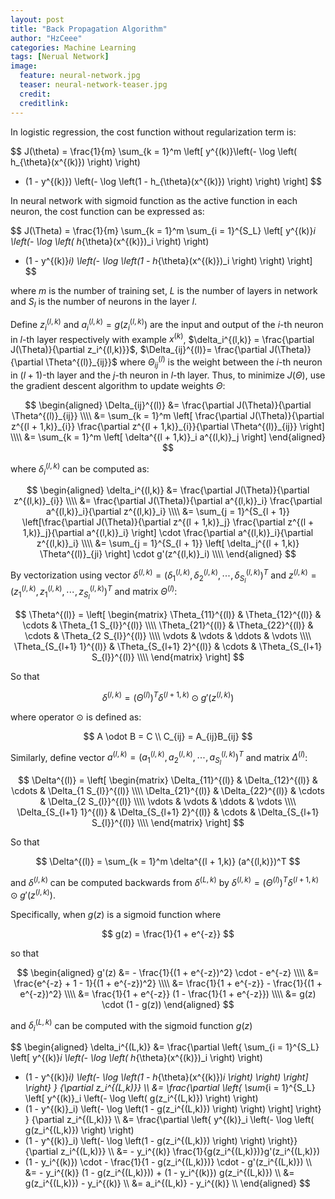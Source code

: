 ```yaml
---
layout: post
title: "Back Propagation Algorithm"
author: "HzCeee"
categories: Machine Learning
tags: [Nerual Network]
image:
  feature: neural-network.jpg
  teaser: neural-network-teaser.jpg
  credit:
  creditlink:
---
```


In logistic regression, the cost function without regularization term is:

$$
J(\theta) = \frac{1}{m} \sum_{k = 1}^m 
\left[ 
y^{(k)}\left(- \log \left( h_{\theta}(x^{(k)}) \right) \right)
+ (1 - y^{(k)}) \left(- \log \left(1 - h_{\theta}(x^{(k)}) \right) \right)
\right]
$$

In neural network with sigmoid function as the active function in each neuron, the cost function can be expressed as:

$$
J(\Theta) = \frac{1}{m} \sum_{k = 1}^m \sum_{i = 1}^{S_L}
\left[ 
y^{(k)}_i \left(- \log \left( h_{\theta}(x^{(k)})_i \right) \right)
+ (1 - y^{(k)}_i) \left(- \log \left(1 - h_{\theta}(x^{(k)})_i \right) \right)
\right]
$$

where $m$ is the number of training set, $L$ is the number of layers in network and $S_l$ is the number of neurons in the layer $l$.

Define $z^{(l,k)}_i$ and $a^{(l,k)}_i = g(z^{(l,k)}_i)$ are the input and output of the $i$-th neuron in $l$-th layer respectively with example $x^{(k)}$, $\delta_i^{(l,k)} = \frac{\partial J(\Theta)}{\partial z_i^{(l,k)}}$,  $\Delta_{ij}^{(l)}= \frac{\partial J(\Theta)}{\partial \Theta^{(l)}_{ij}}$ where $\Theta_{ij}^{(l)}$ is the weight between the $i$-th neuron in $(l+1)$-th layer and the $j$-th neuron in $l$-th layer. Thus, to minimize $J(\Theta)$, use the gradient descent algorithm to update weights $\Theta$:

$$
\begin{aligned}
\Delta_{ij}^{(l)}
&= \frac{\partial J(\Theta)}{\partial \Theta^{(l)}_{ij}} \\\\
&= \sum_{k = 1}^m \left[ \frac{\partial J(\Theta)}{\partial z^{(l + 1,k)}_{i}} \frac{\partial z^{(l + 1,k)}_{i}}{\partial \Theta^{(l)}_{ij}} \right] \\\\
&= \sum_{k = 1}^m \left[ \delta^{(l + 1,k)}_i a^{(l,k)}_j \right]
\end{aligned}
$$

where $\delta_i^{(l,k)}$ can be computed as:

$$
\begin{aligned}
\delta_i^{(l,k)}
&= \frac{\partial J(\Theta)}{\partial z^{(l,k)}_{i}} \\\\
&= \frac{\partial J(\Theta)}{\partial a^{(l,k)}_i} \frac{\partial a^{(l,k)}_i}{\partial z^{(l,k)}_i} \\\\
&= \sum_{j = 1}^{S_{l + 1}} \left[\frac{\partial J(\Theta)}{\partial z^{(l + 1,k)}_j} \frac{\partial z^{(l + 1,k)}_j}{\partial a^{(l,k)}_i} \right] \cdot
\frac{\partial a^{(l,k)}_i}{\partial z^{(l,k)}_i} \\\\
&= \sum_{j = 1}^{S_{l + 1}} \left[ \delta_j^{(l + 1,k)} \Theta^{(l)}_{ji} \right] \cdot g'(z^{(l,k)}_i) \\\\
\end{aligned}
$$

By vectorization using vector $\delta^{(l,k)} = (\delta_1^{(l,k)}, \delta_2^{(l,k)}, \cdots, \delta_{S_l}^{(l,k)})^T$ and $z^{(l,k)} = (z_1^{(l,k)}, z_1^{(l,k)}, \cdots, z_{S_l}^{(l,k)})^T$ and matrix $\Theta^{(l)}$:

$$
\Theta^{(l)} = 
\left[
\begin{matrix}
 \Theta_{11}^{(l)} & \Theta_{12}^{(l)} & \cdots & \Theta_{1 S_{l}}^{(l)} \\\\
 \Theta_{21}^{(l)} & \Theta_{22}^{(l)} & \cdots & \Theta_{2 S_{l}}^{(l)} \\\\
 \vdots & \vdots & \ddots & \vdots \\\\
 \Theta_{S_{l+1} 1}^{(l)} & \Theta_{S_{l+1} 2}^{(l)} & \cdots & \Theta_{S_{l+1} S_{l}}^{(l)} \\\\
\end{matrix}
\right]
$$

So that

$$
\delta^{(l,k)} = (\Theta^{(l)})^T \delta^{(l + 1,k)} \odot g'(z^{(l,k)})
$$

where operator $\odot$ is defined as:

$$
A \odot B = C \\
C_{ij} = A_{ij}B_{ij}
$$

Similarly, define vector $a^{(l,k)} = (a_1^{(l,k)}, a_2^{(l,k)}, \cdots, a_{S_l}^{(l,k)})^T$ and matrix $\Delta^{(l)}$:

$$
\Delta^{(l)} = 
\left[
\begin{matrix}
 \Delta_{11}^{(l)} & \Delta_{12}^{(l)} & \cdots & \Delta_{1 S_{l}}^{(l)} \\\\
 \Delta_{21}^{(l)} & \Delta_{22}^{(l)} & \cdots & \Delta_{2 S_{l}}^{(l)} \\\\
 \vdots & \vdots & \ddots & \vdots \\\\
 \Delta_{S_{l+1} 1}^{(l)} & \Delta_{S_{l+1} 2}^{(l)} & \cdots & \Delta_{S_{l+1} S_{l}}^{(l)} \\\\
\end{matrix}
\right]
$$

So that

$$
\Delta^{(l)} = \sum_{k = 1}^m \delta^{(l + 1,k)} (a^{(l,k)})^T
$$

and $\delta^{(l,k)}$ can be computed backwards from $\delta^{(L,k)}$ by $\delta^{(l,k)} = (\Theta^{(l)})^T \delta^{(l + 1,k)} \odot g'(z^{(l,k)})$.

Specifically, when $g(z)$ is a sigmoid function where

$$
g(z) = \frac{1}{1 + e^{-z}}
$$

so that

$$
\begin{aligned}
g'(z) &= - \frac{1}{(1 + e^{-z})^2} \cdot - e^{-z} \\\\
&= \frac{e^{-z} + 1 - 1}{(1 + e^{-z})^2} \\\\
&= \frac{1}{1 + e^{-z}} - \frac{1}{(1 + e^{-z})^2} \\\\
&= \frac{1}{1 + e^{-z}} (1 - \frac{1}{1 + e^{-z}}) \\\\
&= g(z) \cdot (1 - g(z))
\end{aligned}
$$

and $\delta_i^{(L,k)}$ can be computed with the sigmoid function $g(z)$

$$
\begin{aligned}
\delta_i^{(L,k)}
&= \frac{\partial \left\{ \sum_{i = 1}^{S_L}
\left[ y^{(k)}_i \left(- \log \left( h_{\theta}(x^{(k)})_i \right) \right)
+ (1 - y^{(k)}_i) \left(- \log \left(1 - h_{\theta}(x^{(k)})_i \right) \right)
\right] \right\} }
{\partial z_i^{(L,k)}} \\\\
&= \frac{\partial \left\{ \sum_{i = 1}^{S_L}
\left[ y^{(k)}_i \left(- \log \left( g(z_i^{(L,k)}) \right) \right)
+ (1 - y^{(k)}_i) \left(- \log \left(1 - g(z_i^{(L,k)}) \right) \right)
\right] \right\} }
{\partial z_i^{(L,k)}} \\\\
&= \frac{\partial \left\{
y^{(k)}_i \left(- \log \left( g(z_i^{(L,k)}) \right) \right)
+ (1 - y^{(k)}_i) \left(- \log \left(1 - g(z_i^{(L,k)}) \right) \right)
\right\}}{\partial z_i^{(L,k)}} \\\\
&= - y_i^{(k)} \frac{1}{g(z_i^{(L,k)})}g'(z_i^{(L,k)})
+ (1 - y_i^{(k)}) \cdot - \frac{1}{1 - g(z_i^{(L,k)})} \cdot - g'(z_i^{(L,k)}) \\\\
&= - y_i^{(k)} (1 - g(z_i^{(L,k)})) + (1 - y_i^{(k)}) g(z_i^{(L,k)}) \\\\
&= g(z_i^{(L,k)}) - y_i^{(k)} \\\\
&= a_i^{(L,k)} - y_i^{(k)} \\\\
\end{aligned}
$$
